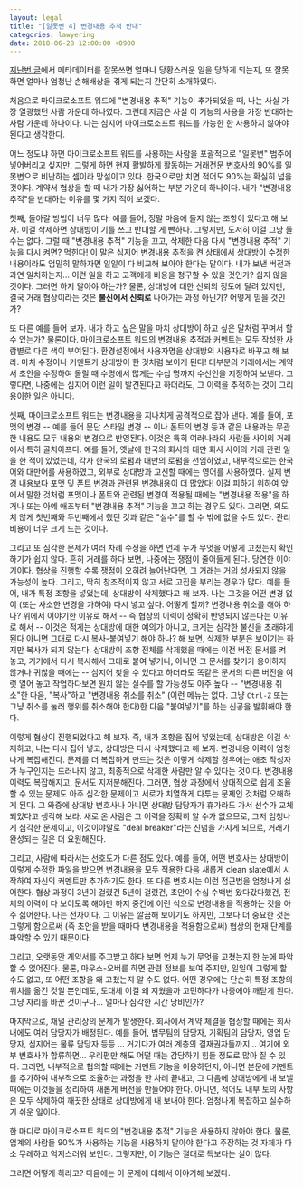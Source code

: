 ```yaml
---
layout: legal
title: "[일못변 4] 변경내용 추적 반대"
categories: lawyering
date: 2018-06-28 12:00:00 +0900
---
```


[지난번 글](/blog/2018/06/metadata.html)에서 메타데이터를 잘못쓰면 얼마나 당황스러운 일을 당하게 되는지, 또 잘못하면 얼마나 엄청난 손해배상을 겪게 되는지 간단히 소개하였다. 

처음으로 마이크로소프트 워드에 "변경내용 추적" 기능이 추가되었을 때, 나는 사실 가장 열광했던 사람 가운데 하나였다. 그런데 지금은 사실 이 기능의 사용을 가장 반대하는 사람 가운데 하나이다. 나는 심지어 마이크로소프트 워드를 가능한 한 사용하지 않아야 된다고 생각한다.

어느 정도냐 하면 마이크로소프트 워드를 사용하는 사람을 포괄적으로 "일못변" 범주에 넣어버리고 싶지만, 그렇게 하면 현재 활발하게 활동하는 거래전문 변호사의 90%를 일못변으로 비난하는 셈이라 망설이고 있다. 한국으로만 치면 적어도 90%는 확실히 넘을 것이다. 계약서 협상을 할 때 내가 가장 싫어하는 부분 가운데 하나이다. 내가 "변경내용 추적"을 반대하는 이유를 몇 가지 적어 보겠다.

첫째, 돌아갈 방법이 너무 많다. 예를 들어, 정말 마음에 들지 않는 조항이 있다고 해 보자. 이걸 삭제하면 상대방이 기를 쓰고 반대할 게 빤하다. 그렇지만, 도저히 이걸 그냥 둘 수는 없다. 그럴 때 "변경내용 추적" 기능을 끄고, 삭제한 다음 다시 "변경내용 추적" 기능을 다시 켜면? 먹힌다! 이 말은 심지어 변경내용 추적을 켠 상태에서 상대방이 수정한 내용이라도 엄밀히 말하자면 일일이 다 비교해 보아야 한다는 말이다. 내가 보낸 버전과 과연 일치하는지... 이런 일을 하고 고객에게 비용을 청구할 수 있을 것인가? 쉽지 않을 것이다. 그러면 하지 말아야 하는가? 물론, 상대방에 대한 신뢰의 정도에 달려 있지만, 결국 거래 협상이라는 것은 **불신에서 신뢰로** 나아가는 과정 아닌가? 어떻게 믿을 것인가?

또 다른 예를 들어 보자. 내가 하고 싶은 말을 마치 상대방이 하고 싶은 말처럼 꾸며서 할 수 있는가? 물론이다. 마이크로소프트 워드의 변경내용 추적과 커멘트는 모두 작성한 사람별로 다른 색이 부여된다. 환경설정에서 사용자명을 상대방의 사용자로 바꾸고 해 보라. 마치 수정이나 커멘트가 상대방이 한 것처럼 보이게 된다! 대부분의 거래에서는 계약서 초안을 수정하여 돌릴 때 수명에서 많게는 수십 명까지 수신인을 지정하여 보낸다. 그렇다면, 나중에는 심지어 이런 일이 발견된다고 하더라도, 그 이력을 추적하는 것이 그리 용이한 일은 아니다.

셋째, 마이크로소프트 워드는 변경내용을 지나치게 공격적으로 잡아 낸다. 예를 들어, 포맷의 변경 -- 예를 들어 문단 스타일 변경 -- 이나 폰트의 변경 등과 같은 내용과는 무관한 내용도 모두 내용의 변경으로 반영된다. 이것은 특히 여러나라의 사람들 사이의 거래에서 특히 골치아프다. 예를 들어, 옛날에 한국의 회사와 대만 회사 사이의 거래 관련 일을 한 적이 있었는데, 각자 한국의 로펌과 대만의 로펌을 선임하였고, 내부적으로는 한국어와 대만어를 사용하였고, 외부로 상대방과 교신할 때에는 영어를 사용하였다. 실제 변경 내용보다 포맷 및 폰트 변경과 관련된 변경내용이 더 많았다! 이걸 피하기 위하여 앞에서 말한 것처럼 포맷이나 폰트와 관련된 변경이 적용될 때에는 "변경내용 적용"을 하거나 또는 아예 애초부터 "변경내용 추적" 기능을 끄고 하는 경우도 있다. 그러면, 의도치 않게 첫번째와 두번째에서 했던 것과 같은 "실수"를 할 수 밖에 없을 수도 있다. 관리비용이 너무 크게 드는 것이다.

그리고 또 심각한 문제가 여러 차례 수정을 하면 언제 누가 무엇을 어떻게 고쳤는지 확인하기가 쉽지 않다. 흔히 거래를 하다 보면, 나중에는 쟁점이 줄어들게 된다. 당연한 이야기이다. 협상을 진행할 수록 쟁점이 오히려 늘어난다면, 그 거래는 거의 성사되지 않을 가능성이 높다. 그리고, 딱히 창조적이지 않고 서로 고집을 부리는 경우가 많다. 예를 들어, 내가 특정 조항을 넣었는데, 상대방이 삭제했다고 해 보자. 나는 그것을 어떤 변경 없이 (또는 사소한 변경을 가하여) 다시 넣고 싶다. 어떻게 할까? 변경내용 취소를 해야 하나? 위에서 이야기한 이유로 해서 -- 즉 협상의 이력이 정확히 반영되지 않는다는 이유로 해서 -- 이것은 적게는 상대방에 대한 예의가 아니고, 크게는 심각한 불신을 초래햐게 된다 아니면 그대로 다시 복사-붙여넣기 해야 하나? 해 보면, 삭제한 부분은 보이기는 하지만 복사가 되지 않는다. 상대방이 조항 전체를 삭제했을 때에는 이전 버전 문서를 켜 놓고, 거기에서 다시 복사해서 그대로 붙여 넣거나, 아니면 그 문서를 찾기가 용이하지 않거나 귀찮을 때에는 -- 심지어 찾을 수 있다고 하더라도 똑같은 문서의 다른 버전을 여럿 열어 놓고 작업하다보면 원치 않는 실수를 할 가능성도 아주 높다 -- "변경내용 취소"한 다음, "복사"하고 "변경내용 취소를 취소" (이런 메뉴는 없다. 그냥 `Ctrl-Z` 또는 그냥 취소를 눌러 행위를 취소해야 한다)한 다음 "붙여넣기"를 하는 신공을 발휘해야 한다.

이렇게 협상이 진행되었다고 해 보자. 즉, 내가 조항을 집어 넣었는데, 상대방은 이걸 삭제하고, 나는 다시 집어 넣고, 상대방은 다시 삭제했다고 해 보자. 변경내용 이력이 엄청나게 복잡해진다. 문제를 더 복잡하게 만드는 것은 이렇게 삭제할 경우에는 애초 작성자가 누구인지는 드러나지 않고, 최종적으로 삭제한 사람만 알 수 있다는 것이다. 변경내용 이력도 복잡해지고, 문서도 지저분해진다. 그러면, 협상 과정에서 상대적으로 쉽게 조율할 수 있는 문제도 아주 심각한 문제이고 서로가 치열하게 다투는 문제인 것처럼 오해하게 된다. 그 와중에 상대방 변호사나 아니면 상대방 담당자가 휴가라도 가서 선수가 교체되었다고 생각해 보라. 새로 온 사람은 그 이력을 정확히 알 수가 없으므로, 그저 엄청나게 심각한 문제이고, 이것이야말로 "deal breaker"라는 신념을 가지게 되므로, 거래가 완성되는 길은 더 요원해진다.

그리고, 사람에 따라서는 선호도가 다른 점도 있다. 예를 들어, 어떤 변호사는 상대방이 이렇게 수정한 파일을 받으면 변경내용을 모두 적용한 다음 새롭게 clean slate에서 시작하여 자신의 커멘트만 추가하기도 한다. 또 다른 변호사는 이런 접근법을 엄청나게 싫어한다. 협상 과정이 3년이 걸렸건 5년이 걸렸건, 초안이 수십 수백번 왔다갔다했건, 전체의 이력이 다 보이도록 해야만 하지 중간에 이런 식으로 변경내용을 적용하는 것을 아주 싫어한다. 나는 전자이다. 그 이유는 깔끔해 보이기도 하지만, 그보다 더 중요한 것은 그렇게 함으로써 (즉 초안을 받을 때마다 변경내용을 적용함으로써) 협상의 현재 단계를 파악할 수 있기 때문이다.

그리고, 오랫동안 계약서를 주고받고 하다 보면 언제 누가 무엇을 고쳤는지 한 눈에 파악할 수 없어진다. 물론, 마우스-오버를 하면 관련 정보를 보여 주지만, 일일이 그렇게 할 수도 없고, 또 어떤 조항을 왜 고쳤는지 알 수도 없다. 어떤 경우에는 단순히 특정 조항의 위치를 옮긴 것일 뿐인데도, 도대체 이걸 왜 지웠을까 고민하다가 나중에야 깨닫게 된다. 그냥 자리를 바꾼 것이구나... 얼마나 심각한 시간 낭비인가?

마지막으로, 채널 관리상의 문제가 발생한다. 회사에서 계약 체결을 협상할 때에는 회사 내에도 여러 담당자가 배정된다. 예를 들어, 법무팀의 담당자, 기획팀의 담당자, 영업 담당자, 심지어는 물류 담당자 등등 ... 거기다가 여러 계층의 결재권자들까지... 여기에 외부 변호사가 합류하면... 우리편만 해도 어떨 때는 감당하기 힘들 정도로 많아 질 수 있다. 그러면, 내부적으로 협의할 때에는 커멘트 기능을 이용하던지, 아니면 본문에 커멘트를 추가하여 내부적으로 조율하는 과정을 한 차례 끝내고, 그 다음에 상대방에게 내 보낼 때에는 이것들을 정리하여 새롭게 버전을 만들어야 한다. 아니면, 적어도 내부 토의 사항은 모두 삭제하여 깨끗한 상태로 상대방에게 내 보내야 한다. 엄청나게 복잡하고 실수하기 쉬운 일이다.

한 마디로 마이크로소프트 워드의 "변경내용 추적" 기능은 사용하지 않아야 한다. 물론, 업계의 사람들 90%가 사용하는 기능을 사용하지 말아야 한다고 주장하는 것 자체가 다소 무례하고 억지스러워 보인다. 그렇지만, 이 기능은 절대로 득보다는 실이 많다. 

그러면 어떻게 하라고? 다음에는 이 문제에 대해서 이야기해 보겠다.
